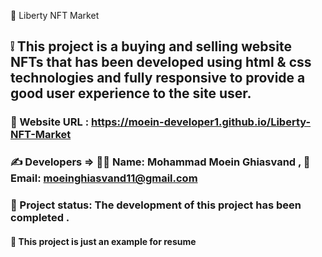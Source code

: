 📍 Liberty NFT Market

## ❕ This project is a buying and selling website NFTs that has been developed using html & css technologies and fully responsive to provide a good user experience to the site user.

### 🔗 Website URL : https://moein-developer1.github.io/Liberty-NFT-Market

### ✍ Developers => 👨‍💼 Name: Mohammad Moein Ghiasvand , 📧 Email: moeinghiasvand11@gmail.com

### 📝 Project status: The development of this project has been completed .

#### 📌 This project is just an example for resume
